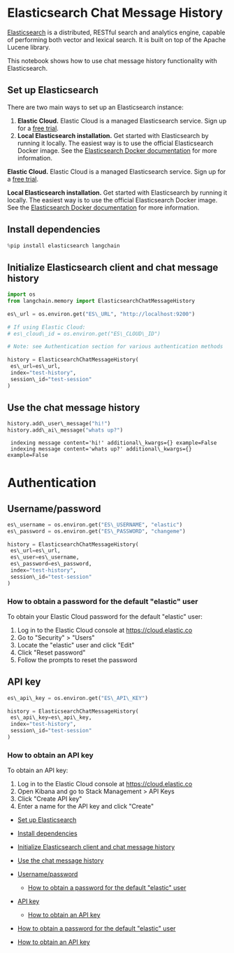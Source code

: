 # Elasticsearch Chat Message History

[Elasticsearch](https://www.elastic.co/elasticsearch/) is a distributed, RESTful search and analytics engine, capable of performing both vector and lexical search. It is built on top of the Apache Lucene library.

This notebook shows how to use chat message history functionality with Elasticsearch.

## Set up Elasticsearch[​](#set-up-elasticsearch "Direct link to Set up Elasticsearch")

There are two main ways to set up an Elasticsearch instance:

1. **Elastic Cloud.** Elastic Cloud is a managed Elasticsearch service. Sign up for a [free trial](https://cloud.elastic.co/registration?storm=langchain-notebook).
1. **Local Elasticsearch installation.** Get started with Elasticsearch by running it locally. The easiest way is to use the official Elasticsearch Docker image. See the [Elasticsearch Docker documentation](https://www.elastic.co/guide/en/elasticsearch/reference/current/docker.html) for more information.

**Elastic Cloud.** Elastic Cloud is a managed Elasticsearch service. Sign up for a [free trial](https://cloud.elastic.co/registration?storm=langchain-notebook).

**Local Elasticsearch installation.** Get started with Elasticsearch by running it locally. The easiest way is to use the official Elasticsearch Docker image. See the [Elasticsearch Docker documentation](https://www.elastic.co/guide/en/elasticsearch/reference/current/docker.html) for more information.

## Install dependencies[​](#install-dependencies "Direct link to Install dependencies")

```python
%pip install elasticsearch langchain  

```

## Initialize Elasticsearch client and chat message history[​](#initialize-elasticsearch-client-and-chat-message-history "Direct link to Initialize Elasticsearch client and chat message history")

```python
import os  
from langchain.memory import ElasticsearchChatMessageHistory  
  
es\_url = os.environ.get("ES\_URL", "http://localhost:9200")  
  
# If using Elastic Cloud:  
# es\_cloud\_id = os.environ.get("ES\_CLOUD\_ID")  
  
# Note: see Authentication section for various authentication methods  
  
history = ElasticsearchChatMessageHistory(  
 es\_url=es\_url,  
 index="test-history",  
 session\_id="test-session"  
)  

```

## Use the chat message history[​](#use-the-chat-message-history "Direct link to Use the chat message history")

```python
history.add\_user\_message("hi!")  
history.add\_ai\_message("whats up?")  

```

```text
 indexing message content='hi!' additional\_kwargs={} example=False  
 indexing message content='whats up?' additional\_kwargs={} example=False  

```

# Authentication

## Username/password[​](#usernamepassword "Direct link to Username/password")

```python
es\_username = os.environ.get("ES\_USERNAME", "elastic")  
es\_password = os.environ.get("ES\_PASSWORD", "changeme")  
  
history = ElasticsearchChatMessageHistory(  
 es\_url=es\_url,  
 es\_user=es\_username,  
 es\_password=es\_password,  
 index="test-history",  
 session\_id="test-session"  
)  

```

### How to obtain a password for the default "elastic" user[​](#how-to-obtain-a-password-for-the-default-elastic-user "Direct link to How to obtain a password for the default \"elastic\" user")

To obtain your Elastic Cloud password for the default "elastic" user:

1. Log in to the Elastic Cloud console at <https://cloud.elastic.co>
1. Go to "Security" > "Users"
1. Locate the "elastic" user and click "Edit"
1. Click "Reset password"
1. Follow the prompts to reset the password

## API key[​](#api-key "Direct link to API key")

```python
es\_api\_key = os.environ.get("ES\_API\_KEY")  
  
history = ElasticsearchChatMessageHistory(  
 es\_api\_key=es\_api\_key,  
 index="test-history",  
 session\_id="test-session"  
)  

```

### How to obtain an API key[​](#how-to-obtain-an-api-key "Direct link to How to obtain an API key")

To obtain an API key:

1. Log in to the Elastic Cloud console at <https://cloud.elastic.co>
1. Open Kibana and go to Stack Management > API Keys
1. Click "Create API key"
1. Enter a name for the API key and click "Create"

- [Set up Elasticsearch](#set-up-elasticsearch)

- [Install dependencies](#install-dependencies)

- [Initialize Elasticsearch client and chat message history](#initialize-elasticsearch-client-and-chat-message-history)

- [Use the chat message history](#use-the-chat-message-history)

- [Username/password](#usernamepassword)

  - [How to obtain a password for the default "elastic" user](#how-to-obtain-a-password-for-the-default-elastic-user)

- [API key](#api-key)

  - [How to obtain an API key](#how-to-obtain-an-api-key)

- [How to obtain a password for the default "elastic" user](#how-to-obtain-a-password-for-the-default-elastic-user)

- [How to obtain an API key](#how-to-obtain-an-api-key)
